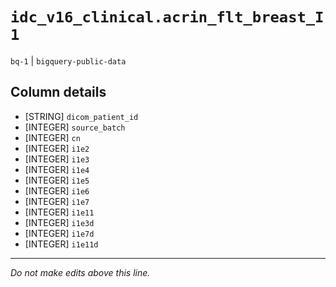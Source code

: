 # `idc_v16_clinical.acrin_flt_breast_I1`
`bq-1` | `bigquery-public-data`

## Column details
* [STRING]    `dicom_patient_id`
* [INTEGER]   `source_batch`
* [INTEGER]   `cn`
* [INTEGER]   `i1e2`
* [INTEGER]   `i1e3`
* [INTEGER]   `i1e4`
* [INTEGER]   `i1e5`
* [INTEGER]   `i1e6`
* [INTEGER]   `i1e7`
* [INTEGER]   `i1e11`
* [INTEGER]   `i1e3d`
* [INTEGER]   `i1e7d`
* [INTEGER]   `i1e11d`

-------------------------------------------------------------------------------
*Do not make edits above this line.*
